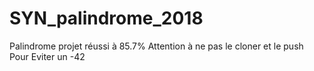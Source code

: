 # SYN_palindrome_2018
Palindrome projet réussi à 85.7%
Attention à ne pas le cloner et le push
Pour Eviter un -42
